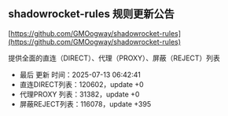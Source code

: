 ## shadowrocket-rules 规则更新公告

[https://github.com/GMOogway/shadowrocket-rules](https://github.com/GMOogway/shadowrocket-rules)

提供全面的直连（DIRECT）、代理（PROXY）、屏蔽（REJECT）列表
- 最后 更新 时间：2025-07-13 06:42:41
- 直连DIRECT列表：120602，update +0
- 代理PROXY 列表：31382，update +0
- 屏蔽REJECT列表：116078，update +395